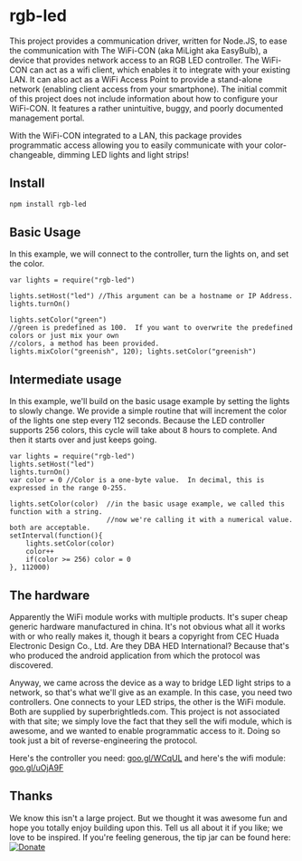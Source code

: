 rgb-led
=======

This project provides a communication driver, written for Node.JS, to ease the communication with
The WiFi-CON (aka MiLight aka EasyBulb), a device that provides network access to an RGB LED 
controller.  The WiFi-CON can act as a wifi client, which enables it to integrate with your existing
LAN.  It can also act as a WiFi Access Point to provide a stand-alone network (enabling client access
from your smartphone).  The initial commit of this project does not include information about how to
configure your WiFi-CON.  It features a rather unintuitive, buggy, and poorly documented management
portal.

With the WiFi-CON integrated to a LAN, this package provides programmatic access allowing you
to easily communicate with your color-changeable, dimming LED lights and light strips!

## Install

```bash
npm install rgb-led
```

## Basic Usage
In this example, we will connect to the controller, turn the lights on, and set the color.

```node
var lights = require("rgb-led")

lights.setHost("led") //This argument can be a hostname or IP Address.
lights.turnOn()

lights.setColor("green")
//green is predefined as 100.  If you want to overwrite the predefined colors or just mix your own
//colors, a method has been provided.
lights.mixColor("greenish", 120); lights.setColor("greenish")
```

## Intermediate usage
In this example, we'll build on the basic usage example by setting the lights to slowly change.
We provide a simple routine that will increment the color of the lights one step every 112 seconds.
Because the LED controller supports 256 colors, this cycle will take about 8 hours to complete.
And then it starts over and just keeps going.

```node
var lights = require("rgb-led")
lights.setHost("led")
lights.turnOn()
var color = 0 //Color is a one-byte value.  In decimal, this is expressed in the range 0-255.

lights.setColor(color)  //in the basic usage example, we called this function with a string.
                        //now we're calling it with a numerical value.  both are acceptable.
setInterval(function(){
    lights.setColor(color)
    color++
    if(color >= 256) color = 0
}, 112000)
```

## The hardware
Apparently the WiFi module works with multiple products.  It's super cheap generic hardware 
manufactured in china.  It's not obvious what all it works with or who really makes it, though
it bears a copyright from CEC Huada Electronic Design Co., Ltd.  Are they DBA HED International?
Because that's who produced the android application from which the protocol was discovered.

Anyway, we came across the device as a way to bridge LED light strips to a network, so that's 
what we'll give as an example.  In this case, you need two controllers.  One connects to your 
LED strips, the other is the WiFi module.  Both are supplied by superbrightleds.com.  This project
is not associated with that site; we simply love the fact that they sell the wifi module, which
is awesome, and we wanted to enable programmatic access to it.  Doing so took just a bit of
reverse-engineering the protocol.

Here's the controller you need: [goo.gl/WCqUL](http://goo.gl/WCqUL)
and here's the wifi module: [goo.gl/uOjA9F](http://goo.gl/uOjA9F)

## Thanks
We know this isn't a large project.  But we thought it was awesome fun and hope you totally
enjoy building upon this.  Tell us all about it if you like; we love to be inspired.  If 
you're feeling generous, the tip jar can be found here: [![Donate](https://www.paypalobjects.com/en_US/i/btn/btn_donate_LG.gif)](https://www.paypal.com/cgi-bin/webscr?cmd=_s-xclick&hosted_button_id=55A8WG9PDX2AU)
